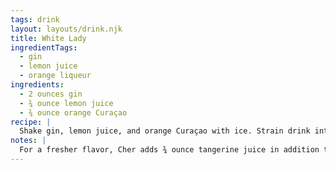 ```yaml
---
tags: drink
layout: layouts/drink.njk
title: White Lady
ingredientTags:
  - gin
  - lemon juice
  - orange liqueur
ingredients:
  - 2 ounces gin
  - ¾ ounce lemon juice
  - ¾ ounce orange Curaçao
recipe: |
  Shake gin, lemon juice, and orange Curaçao with ice. Strain drink into glass.
notes: |
  For a fresher flavor, Cher adds ¾ ounce tangerine juice in addition to the lemon juice.
---
```


